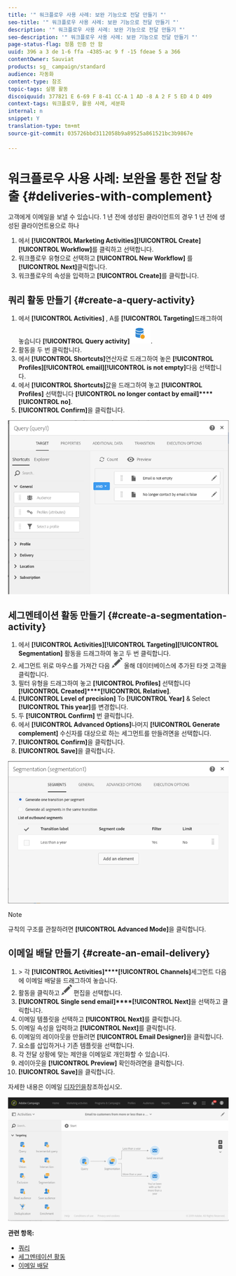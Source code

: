```yaml
---
title: '" 워크플로우 사용 사례: 보완 기능으로 전달 만들기 "'
seo-title: '" 워크플로우 사용 사례: 보완 기능으로 전달 만들기 "'
description: '" 워크플로우 사용 사례: 보완 기능으로 전달 만들기 "'
seo-description: '" 워크플로우 사용 사례: 보완 기능으로 전달 만들기 "'
page-status-flag: 정품 인증 안 함
uuid: 396 a 3 de 1-6 ffa -4385-ac 9 f -15 fdeae 5 a 366
contentOwner: Sauviat
products: sg_ campaign/standard
audience: 자동화
content-type: 참조
topic-tags: 실행 활동
discoiquuid: 377821 E 6-69 F 8-41 CC-A 1 AD -8 A 2 F 5 ED 4 D 409
context-tags: 워크플로우, 활용 사례, 세분화
internal: n
snippet: Y
translation-type: tm+mt
source-git-commit: 035726bbd3112058b9a89525a861521bc3b9867e

---
```



# 워크플로우 사용 사례: 보완을 통한 전달 창출 {#deliveries-with-complement}

고객에게 이메일을 보낼 수 있습니다. 1 년 전에 생성된 클라이언트의 경우 1 년 전에 생성된 클라이언트용으로 하나

1. 에서 **[!UICONTROL Marketing Activities]****[!UICONTROL Create]****[!UICONTROL Workflow]**&#x200B;를 클릭하고 선택합니다.
1. 워크플로우 유형으로 선택하고 **[!UICONTROL New Workflow]** 를 **[!UICONTROL Next]**&#x200B;클릭합니다.
1. 워크플로우의 속성을 입력하고 **[!UICONTROL Create]**&#x200B;를 클릭합니다.

## 쿼리 활동 만들기 {#create-a-query-activity}

1. 에서 **[!UICONTROL Activities]** , A를 **[!UICONTROL Targeting]**&#x200B;드래그하여 놓습니다 **[!UICONTROL Query activity]**![](assets/query.png).
1. 활동을 두 번 클릭합니다.
1. 에서 **[!UICONTROL Shortcuts]**&#x200B;연산자로 드래그하여 놓은 **[!UICONTROL Profiles]****[!UICONTROL email]****[!UICONTROL is not empty]**&#x200B;다음 선택합니다.
1. 에서 **[!UICONTROL Shortcuts]**&#x200B;값을 드래그하여 놓고 **[!UICONTROL Profiles]** 선택합니다 **[!UICONTROL no longer contact by email]****[!UICONTROL no]**.
1. **[!UICONTROL Confirm]**&#x200B;을 클릭합니다.

![](assets/wf-complement-query.png)

## 세그멘테이션 활동 만들기 {#create-a-segmentation-activity}

1. 에서 **[!UICONTROL Activities]****[!UICONTROL Targeting]****[!UICONTROL Segmentation]** 활동을 드래그하여 놓고 두 번 클릭합니다.
1. 세그먼트 위로 마우스를 가져간 다음 ![](assets/edit_darkgrey-24px.png) 올해 데이터베이스에 추가된 타겟 고객을 클릭합니다.
1. 필터 유형을 드래그하여 놓고 **[!UICONTROL Profiles]** 선택합니다 **[!UICONTROL Created]****[!UICONTROL Relative]**.
1. **[!UICONTROL Level of precision]** To **[!UICONTROL Year]** &amp; Select **[!UICONTROL This year]**&#x200B;를 변경합니다.
1. 두 **[!UICONTROL Confirm]** 번 클릭합니다.
1. 에서 **[!UICONTROL Advanced Options]**&#x200B;나머지 **[!UICONTROL Generate complement]** 수신자를 대상으로 하는 세그먼트를 만들려면을 선택합니다.
1. **[!UICONTROL Confirm]**&#x200B;을 클릭합니다.
1. **[!UICONTROL Save]**&#x200B;을 클릭합니다.

![](assets/wf-complement-segmentation.png)

>[!NOTE]
>
>규칙의 구조를 관찰하려면 **[!UICONTROL Advanced Mode]**&#x200B;을 클릭합니다.

## 이메일 배달 만들기 {#create-an-email-delivery}

1. &gt; 각 **[!UICONTROL Activities]****[!UICONTROL Channels]**&#x200B;세그먼트 다음에 이메일 배달을 드래그하여 놓습니다.
1. 활동을 클릭하고 ![](assets/edit_darkgrey-24px.png) 편집을 선택합니다.
1. **[!UICONTROL Single send email]****[!UICONTROL Next]**&#x200B;을 선택하고 클릭합니다.
1. 이메일 템플릿을 선택하고 **[!UICONTROL Next]**&#x200B;를 클릭합니다.
1. 이메일 속성을 입력하고 **[!UICONTROL Next]**&#x200B;를 클릭합니다.
1. 이메일의 레이아웃을 만들려면 **[!UICONTROL Email Designer]**&#x200B;을 클릭합니다.
1. 요소를 삽입하거나 기존 템플릿을 선택합니다.
1. 각 전달 상황에 맞는 제안을 이메일로 개인화할 수 있습니다.
1. 레이아웃을 **[!UICONTROL Preview]** 확인하려면을 클릭합니다.
1. **[!UICONTROL Save]**&#x200B;을 클릭합니다.

자세한 내용은 이메일 [디자인을](../../designing/using/about-email-content-design.md#designing-an-email-content-from-scratch)참조하십시오.

![](assets/wf-deliveries-with-a-complement.png)

**관련 항목:**

* [쿼리](../../automating/using/query.md)
* [세그멘테이션 활동](../../automating/using/segmentation.md)
* [이메일 배달](../../automating/using/email-delivery.md)
